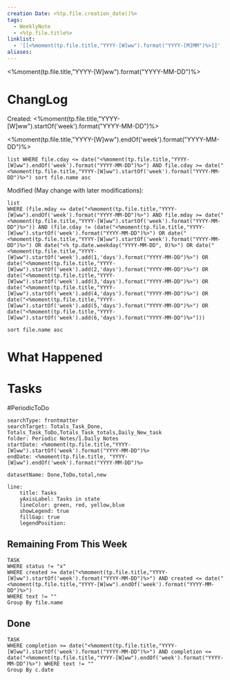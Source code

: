 ```yaml
---
creation Date: <%tp.file.creation_date()%>
tags:
  - WeeklyNote
  - <%tp.file.title%>
linklist:
  - '[[<%moment(tp.file.title,"YYYY-[W]ww").format("YYYY-[M]MM")%>]]'
aliases:
---
```

<%moment(tp.file.title,"YYYY-[W]ww").format("YYYY-MM-DD")%>

# ChangLog
Created:
<%moment(tp.file.title,"YYYY-[W]ww").startOf('week').format("YYYY-MM-DD")%>

<%moment(tp.file.title,"YYYY-[W]ww").endOf('week').format("YYYY-MM-DD")%>

```dataview
list WHERE file.cday <= date("<%moment(tp.file.title,"YYYY-[W]ww").endOf('week').format("YYYY-MM-DD")%>") AND file.cday >= date("<%moment(tp.file.title,"YYYY-[W]ww").startOf('week').format("YYYY-MM-DD")%>") sort file.name asc
```
Modified (May change with later modifications):
```dataview
list 
WHERE (file.mday <= date("<%moment(tp.file.title,"YYYY-[W]ww").endOf('week').format("YYYY-MM-DD")%>") AND file.mday >= date("<%moment(tp.file.title,"YYYY-[W]ww").startOf('week').format("YYYY-MM-DD")%>")) AND (file.cday != (date("<%moment(tp.file.title,"YYYY-[W]ww").startOf('week').format("YYYY-MM-DD")%>") OR date("<%moment(tp.file.title,"YYYY-[W]ww").startOf('week').format("YYYY-MM-DD")%>") OR date("<% tp.date.weekday("YYYY-MM-DD", 0)%>") OR date("<%moment(tp.file.title,"YYYY-[W]ww").startOf('week').add(1,'days').format("YYYY-MM-DD")%>") OR date("<%moment(tp.file.title,"YYYY-[W]ww").startOf('week').add(2,'days').format("YYYY-MM-DD")%>") OR date("<%moment(tp.file.title,"YYYY-[W]ww").startOf('week').add(3,'days').format("YYYY-MM-DD")%>") OR date("<%moment(tp.file.title,"YYYY-[W]ww").startOf('week').add(4,'days').format("YYYY-MM-DD")%>") OR date("<%moment(tp.file.title,"YYYY-[W]ww").startOf('week').add(5,'days').format("YYYY-MM-DD")%>") OR date("<%moment(tp.file.title,"YYYY-[W]ww").startOf('week').add(6,'days').format("YYYY-MM-DD")%>")))

sort file.name asc
```

# What Happened
# Tasks
#PeriodicToDo 
```tracker
searchType: frontmatter
searchTarget: Totals_Task_Done, Totals_Task_ToDo,Totals_Task_totals,Daily_New_task
folder: Periodic Notes/1.Daily Notes
startDate: <%moment(tp.file.title,"YYYY-[W]ww").startOf('week').format("YYYY-MM-DD")%>
endDate: <%moment(tp.file.title, "YYYY-[W]ww").endOf('week').format("YYYY-MM-DD")%>

datasetName: Done,ToDo,total,new

line:
	title: Tasks
	yAxisLabel: Tasks in state
	lineColor: green, red, yellow,blue
	showLegend: true
	fillGap: true
	legendPosition:
```

## Remaining From This Week
```dataview
TASK 
WHERE status != "x"
WHERE created >= date("<%moment(tp.file.title,"YYYY-[W]ww").startOf('week').format("YYYY-MM-DD")%>") AND created <= date("<%moment(tp.file.title,"YYYY-[W]ww").endOf('week').format("YYYY-MM-DD")%>") 
WHERE text != ""
Group By file.name 
```

## Done
```dataview
TASK
WHERE completion >= date("<%moment(tp.file.title,"YYYY-[W]ww").startOf('week').format("YYYY-MM-DD")%>") AND completion <= date("<%moment(tp.file.title,"YYYY-[W]ww").endOf('week').format("YYYY-MM-DD")%>") WHERE text != ""
Group By c.date
```

